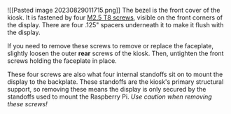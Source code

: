 ![[Pasted image 20230829011715.png]]
The bezel is the front cover of the kiosk. It is fastened by four [M2.5 T8 screws](https://www.mcmaster.com/90236A115/), visible on the front corners of the display. There are four .125" spacers underneath it to make it flush with the display.

If you need to remove these screws to remove or replace the faceplate, slightly loosen the outer **rear** screws of the kiosk. Then, untighten the front screws holding the faceplate in place.

These four screws are also what four internal standoffs sit on to mount the display to the backplate. These standoffs are the kiosk's primary structural support, so removing these means the display is only secured by the standoffs used to mount the Raspberry Pi. *Use caution when removing these screws!*